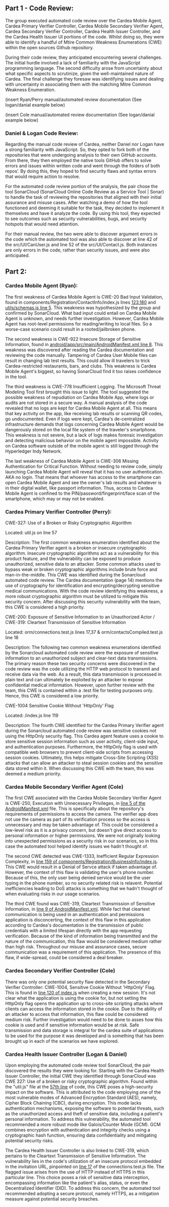 ## Part 1 - Code Review:

The group executed automated code review over the Cardea Mobile Agent, Cardea Primary Verifier Controller, Cardea Mobile Secondary Verifier Agent, Cardea Secondary Verifier Controller, Cardea Health Issuer Controller, and the Cardea Health Issuer UI portions of the code. Whilst doing so, they were able to identify a handful of Mtire Common Weakness Enumerations (CWE) within the open sources Github repository. 

During their code review, they anticipated encountering several challenges. The initial hurdle involved a lack of familiarity with the JavaScript programming language. The second difficulty arose from uncertainty about what specific aspects to scrutinize, given the well-maintained nature of Cardea. The final challenge they foresaw was identifying issues and dealing with uncertainty in associating them with the matching Mitre Common Weakness Enumeration.

(insert Ryan/Perry manual/automated review documentation (See logan/danial example below)

(insert Cole manual/automated review documentation (See logan/danial example below)

### Daniel & Logan Code Review:
Regarding the manual code review of Cardea, neither Daniel nor Logan have a strong familiarity with JavaScript. So, they opted to fork both of the repositories that were undergoing analysis to their own GitHub accounts. From there, they then employed the native tools GitHub offers to solve errors and issues within written code and went through the folders of both repos’. By doing this, they hoped to find security flaws and syntax errors that would require action to resolve. 

For the automated code review portion of the analysis, the pair chose the tool SonarCloud (SonarCloud Online Code Review as a Service Tool | Sonar) to handle the task of reviewing the repositories that aligned with their initial assurance and misuse cases. After watching a demo of how the tool functioned and deeming it suitable for the task, they decided to implement it themselves and have it analyze the code. By using this tool, they expected to see outcomes such as security vulnerabilities, bugs, and security hotspots that would need attention. 

For their manual review, the two were able to discover argument errors in the code which the automated tool was also able to discover at line 42 of the src/UI/CanUser.js and line 52 of the src/UI/Contact.js. Both instances are only errors in the code, rather than security issues, and were also anticipated.


## Part 2:


### Cardea Mobile Agent (Ryan):

The first weakness of Cardea Mobile Agent is CWE-20 Bad Input Validation, found in components/Registration/ContactInfo/index.js lines [123](https://sonarcloud.io/project/security_hotspots?id=redge9987_cardea-mobile-agent&hotspots=AYwTj7HNrAR3_H4WBxcK),[180](https://sonarcloud.io/project/security_hotspots?id=redge9987_cardea-mobile-agent&hotspots=AYwTj7HNrAR3_H4WBxcS) and [utils/schemas.js line 5](https://sonarcloud.io/project/security_hotspots?id=redge9987_cardea-mobile-agent&hotspots=AYwTj7K4rAR3_H4WBxhu). This weakness was hypothesized by the group and confirmed by SonarCloud. What bad input could entail on Cardea Mobile Agent is unknown, and needs further investigation. However, Cardea Mobile Agent has root-level permissions for reading/writing to local files. So a worse-case scenario could result in a rooted/jailbroken phone. 

The second weakness is CWE-922 Insecure Storage of Sensitive Information, found in [android/app/src/main/AndroidManifest.xml line 8](https://sonarcloud.io/project/security_hotspots?id=redge9987_cardea-mobile-agent&hotspots=AYwTj7LArAR3_H4WBxhz). This weakness was discovered after reading the Cardea documentation and reviewing the code manually. Tampering of Cardea User Mobile files can result in changing lab test results. This could allow ill travelers to trick Cardea-restricted restaurants, bars, and clubs. This weakness is Cardea Mobile Agent's biggest, so having SonarCloud find it too raises confidence in the tool. 

The third weakness is CWE-778 Insufficient Logging. The Microsoft Threat Modeling Tool first brought this issue to light. The tool suggested the possible weakness of repudiation on Cardea Mobile App, where logs or audits are not stored in a secure way. A manual analysis of the code revealed that no logs are kept for Cardea Mobile Agent at all. This means that key activity on the app, like receiving lab results or scanning QR codes, go undocumented. Even if logs were kept, Cardea's de-centralized infrastructure demands that logs concerning Cardea Mobile Agent would be dangerously stored on the local file system of the traveler's smartphone. This weakness is not severe, but a lack of logs makes forensic investigation and detecting malicious behavior on the mobile agent impossible. Activity on Cardea software outside of the mobile agent is still logged through the Hyperledger Indy Network. 

The last weakness of Cardea Mobile Agent is CWE-306 Missing Authentication for Critical Function. Without needing to review code, simply launching Cardea Mobile Agent will reveal that it has no user authentication. AKA no login. That means that whoever has access to the smartphone can open Cardea Mobile Agent and see the owner's lab results and whatever is in their digital wallet, like passport information. Thus, access to Cardea Mobile Agent is confined to the PIN/password/fingerprint/face scan of the smartphone, which may or may not be enabled. 


### Cardea Primary Verifier Controller (Perry):
CWE-327: Use of a Broken or Risky Cryptographic Algorithm

Located: util.js on line 57

Description: The first common weakness enumeration identified about the Cardea Primary Verifier agent is a broken or insecure cryptographic algorithm. Insecure cryptographic algorithms act as a vulnerability for this product feature, and the vulnerability can be exposed to produce unauthorized, sensitive data to an attacker. Some common attacks used to bypass weak or broken cryptographic algorithms include brute force and man-in-the-middle. This CWE was identified during the Sonarcloud automated code review. The Cardea documentation (page 14) mentions the use of cryptography for identification and encrypting/decrypting sensitive medical communications. With the code review identifying this weakness, a more robust cryptographic algorithm must be utilized to mitigate this security concern. After discussing this security vulnerability with the team, this CWE is considered a high priority. 

CWE-200: Exposure of Sensitive Information to an Unauthorized Actor / CWE-319: Cleartext Transmission of Sensitive Information

Located: orm/connections.test.js lines 17,37 & orm/contactsCompiled.test.js line 18

Description: The following two common weakness enumerations identified by the Sonarcloud automated code review were the exposure of sensitive information to an unauthorized subject and clear-text data transmissions. The primary reason these two security concerns were discovered in the code review was the code utilizing the HTTP web protocol to transmit and receive data via the web. As a result, this data transmission is processed in plain text and can ultimately be exploited by an attacker to expose confidential medical information. However, upon further review with the team, this CWE is contained within a .test file for testing purposes only. Hence, this CWE is considered a low priority.


CWE-1004 Sensitive Cookie Without 'HttpOnly' Flag

Located: /index.js line 119

Description: The fourth CWE identified for the Cardea Primary Verifier agent during the Sonarcloud automated code review was sensitive cookies not using the HttpOnly security flag. This Cardea agent feature uses a cookie to store sensitive session information such as user activity, client-side input, and authentication purposes. Furthermore, the HttpOnly flag is used with compatible web browsers to prevent client-side scripts from accessing session cookies. Ultimately, this helps mitigate Cross-Site Scripting (XSS) attacks that can allow an attacker to steal session cookies and the sensitive data stored within it. When discussing this CWE with the team, this was deemed a medium priority.



### Cardea Mobile Secondary Verifier Agent (Cole)

The first CWE associated with the Cardea Mobile Secondary Verifier Agent is CWE-250, Execution with Unnecessary Privileges, in [line 5 of the AndroidManifest.xml](https://sonarcloud.io/project/security_hotspots?id=hydra1114_cardea-mobile-secondary-verifier-agent&file=android%2Fapp%2Fsrc%2Fmain%2FAndroidManifest.xml&fileUuid=AYwTawN1GsAc-SEPvuSg&tab=code) file. This is specifically about the repository's requirements of permissions to access the camera. The verifier app does not use the camera as part of its verification process so the access is unnecessary and may be taken advantage of. This could be considered a low-level risk as it is a privacy concern, but doesn't give direct access to personal information or higher permissions. We were not originally looking into unexpected permissions as a security risk in our scenarios, so in this case the automated tool helped identify issues we hadn't thought of.

The second CWE detected was CWE-1333, Inefficient Regular Expression Complexity, in [line 159 of components/Registration/BusinessInfo/index.js](https://sonarcloud.io/project/security_hotspots?id=hydra1114_cardea-mobile-secondary-verifier-agent&file=components%2FRegistration%2FBusinessInfo%2Findex.js&fileUuid=AYwTawN1GsAc-SEPvuRq). This CWE would result in a Denial of Servce attack if taken advantage of. However, the context of this flaw is validating the user's phone number. Because of this, the only user being denied service would be the user typing in the phone number, so no security related risk is relavent. Potential inefficiencies leading to DoS attacks is something that we hadn't thought of when evaluating risks in our usage scenarios.

The third CWE found was CWE-319, Cleartext Transmission of Sensitive Information, in [line 9 of AndroidManifest.xml](https://sonarcloud.io/project/security_hotspots?id=hydra1114_cardea-mobile-secondary-verifier-agent&file=android%2Fapp%2Fsrc%2Fmain%2FAndroidManifest.xml&fileUuid=AYwTawN1GsAc-SEPvuSg&tab=code). While fact that cleartext communication is being used in an authentication and permissions application is disconcerting, the context of this flaw in this application according to Cardea's documentation is the transmission of public credentials with a limited lifespan directly with the app requesting verification. Because of the kind of information being transmitted and the nature of the communication, this flaw would be considered medium rather than high risk. Throughout our misuse and assurance cases, secure communication was a requirement of this application. The presence of this flaw, if wide-spread, could be considered a deal breaker.

### Cardea Secondary Verifier Controller (Cole)

There was only one potential security flaw detected in the Secondary Verifier Controller: CWE-1004, Sensitive Cookie Without 'HttpOnly' Flag. This is found in [line 120 of index.js](https://sonarcloud.io/project/security_hotspots?id=hydra1114_cardea-secondary-verifier-controller&tab=code) when creating a new session. It's not clear what the application is using the cookie for, but not setting the HttpOnly flag opens the application up to cross-site scripting attacks where clients can access the information stored in the cookie. Due to the ability of an attacker to access that information, this flaw could be considered medium risk. Further investigation would need to be done to asses how this cookie is used and if sensitive information would be at risk. Safe transmission and data storage is integral for the cardea suite of applications to be used for the purpose it was developed and is something that has been brought up in each of the scenarios we have explored.

### Cardea Health Issuer Controller (Logan & Daniel)

Upon employing the automated code review tool SonarCloud, the pair discovered the results they were looking for. Starting with the Cardea Health Issuer Controller, the initial CWE they identified through SonarCloud was CWE 327: Use of a broken or risky cryptographic algorithm. 
Found within the "util.js" file at the [57th line](https://sonarcloud.io/project/issues?resolved=false&types=VULNERABILITY&id=loganstranglen_cardea-health-issuer-controller&open=AYwTqSo2s7XGyIfbgB6x) of code, this CWE poses a high-security impact on the software. This is attributed to the code employing one of the most vulnerable modes of Advanced Encryption Standard (AES), namely, Cipher Block Chaining (CBC), during encryption. This mode lacks authentication mechanisms, exposing the software to potential threats, such as the unauthorized access and theft of sensitive data, including a patient's personal information. 
To address this vulnerability, the automated tool recommended a more robust mode like Galois/Counter Mode (GCM). GCM combines encryption with authentication and integrity checks using a cryptographic hash function, ensuring data confidentiality and mitigating potential security risks.

The Cardea Health Issuer Controller is also linked to CWE-319, which pertains to the Cleartext Transmission of Sensitive Information. The vulnerability lies in the code's utilization of an insecure protocol embedded in the invitation URL, pinpointed on [line 17](https://sonarcloud.io/project/security_hotspots?id=loganstranglen_cardea-health-issuer-controller ) of the connections.test.js file. The flagged issue arises from the use of HTTP instead of HTTPS in this particular line. This choice poses a risk of sensitive data interception, encompassing information like the patient's alias, status, or even the Decentralized Identifier (DID).
To address this concern, the automated tool recommended adopting a secure protocol, namely HTTPS, as a mitigation measure against potential security breaches.
